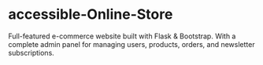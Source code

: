 # accessible-Online-Store
Full-featured e-commerce website built with Flask &amp; Bootstrap. With a complete admin panel for managing users, products, orders, and newsletter subscriptions.
